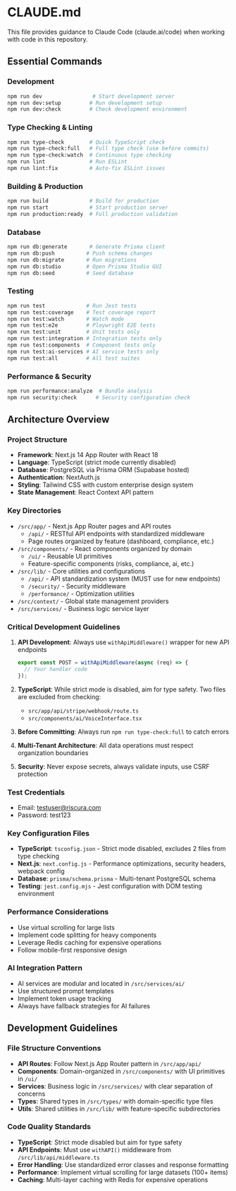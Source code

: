 # CLAUDE.md

This file provides guidance to Claude Code (claude.ai/code) when working with code in this repository.

## Essential Commands

### Development
```bash
npm run dev                # Start development server
npm run dev:setup         # Run development setup
npm run dev:check         # Check development environment
```

### Type Checking & Linting
```bash
npm run type-check        # Quick TypeScript check
npm run type-check:full   # Full type check (use before commits)
npm run type-check:watch  # Continuous type checking
npm run lint              # Run ESLint
npm run lint:fix          # Auto-fix ESLint issues
```

### Building & Production
```bash
npm run build             # Build for production
npm run start             # Start production server
npm run production:ready  # Full production validation
```

### Database
```bash
npm run db:generate       # Generate Prisma client
npm run db:push          # Push schema changes
npm run db:migrate       # Run migrations
npm run db:studio        # Open Prisma Studio GUI
npm run db:seed          # Seed database
```

### Testing
```bash
npm run test             # Run Jest tests
npm run test:coverage    # Test coverage report
npm run test:watch       # Watch mode
npm run test:e2e         # Playwright E2E tests
npm run test:unit        # Unit tests only
npm run test:integration # Integration tests only
npm run test:components  # Component tests only
npm run test:ai-services # AI service tests only
npm run test:all         # All test suites
```

### Performance & Security
```bash
npm run performance:analyze  # Bundle analysis
npm run security:check      # Security configuration check
```

## Architecture Overview

### Project Structure
- **Framework**: Next.js 14 App Router with React 18
- **Language**: TypeScript (strict mode currently disabled)
- **Database**: PostgreSQL via Prisma ORM (Supabase hosted)
- **Authentication**: NextAuth.js
- **Styling**: Tailwind CSS with custom enterprise design system
- **State Management**: React Context API pattern

### Key Directories
- `/src/app/` - Next.js App Router pages and API routes
  - `/api/` - RESTful API endpoints with standardized middleware
  - Page routes organized by feature (dashboard, compliance, etc.)
- `/src/components/` - React components organized by domain
  - `/ui/` - Reusable UI primitives
  - Feature-specific components (risks, compliance, ai, etc.)
- `/src/lib/` - Core utilities and configurations
  - `/api/` - API standardization system (MUST use for new endpoints)
  - `/security/` - Security middleware
  - `/performance/` - Optimization utilities
- `/src/context/` - Global state management providers
- `/src/services/` - Business logic service layer

### Critical Development Guidelines

1. **API Development**: Always use `withApiMiddleware()` wrapper for new API endpoints
   ```typescript
   export const POST = withApiMiddleware(async (req) => {
     // Your handler code
   });
   ```

2. **TypeScript**: While strict mode is disabled, aim for type safety. Two files are excluded from checking:
   - `src/app/api/stripe/webhook/route.ts`
   - `src/components/ai/VoiceInterface.tsx`

3. **Before Committing**: Always run `npm run type-check:full` to catch errors

4. **Multi-Tenant Architecture**: All data operations must respect organization boundaries

5. **Security**: Never expose secrets, always validate inputs, use CSRF protection

### Test Credentials
- Email: testuser@riscura.com
- Password: test123

### Key Configuration Files
- **TypeScript**: `tsconfig.json` - Strict mode disabled, excludes 2 files from type checking
- **Next.js**: `next.config.js` - Performance optimizations, security headers, webpack config
- **Database**: `prisma/schema.prisma` - Multi-tenant PostgreSQL schema
- **Testing**: `jest.config.mjs` - Jest configuration with DOM testing environment

### Performance Considerations
- Use virtual scrolling for large lists
- Implement code splitting for heavy components
- Leverage Redis caching for expensive operations
- Follow mobile-first responsive design

### AI Integration Pattern
- AI services are modular and located in `/src/services/ai/`
- Use structured prompt templates
- Implement token usage tracking
- Always have fallback strategies for AI failures

## Development Guidelines

### File Structure Conventions
- **API Routes**: Follow Next.js App Router pattern in `/src/app/api/`
- **Components**: Domain-organized in `/src/components/` with UI primitives in `/ui/`
- **Services**: Business logic in `/src/services/` with clear separation of concerns
- **Types**: Shared types in `/src/types/` with domain-specific type files
- **Utils**: Shared utilities in `/src/lib/` with feature-specific subdirectories

### Code Quality Standards
- **TypeScript**: Strict mode disabled but aim for type safety
- **API Endpoints**: Must use `withAPI()` middleware from `/src/lib/api/middleware.ts`
- **Error Handling**: Use standardized error classes and response formatting
- **Performance**: Implement virtual scrolling for large datasets (100+ items)
- **Caching**: Multi-layer caching with Redis for expensive operations